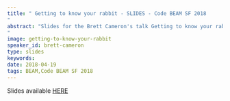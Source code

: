 ```yaml
---
title: " Getting to know your rabbit - SLIDES - Code BEAM SF 2018
"
abstract: "Slides for the Brett Cameron's talk Getting to know your rabbit - Code BEAM SF 2018
"
image: getting-to-know-your-rabbit
speaker_id: brett-cameron
type: slides
keywords: 
date: 2018-04-19
tags: BEAM,Code BEAM SF 2018
---
```

Slides available <a href="http://s3.amazonaws.com/erlang-conferences-production/media/files/000/000/883/original/Brett_Cameron_-_Getting_to_know_your_rabbit.pdf?1524157740" target="_blank">HERE</a>
